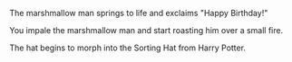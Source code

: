 The marshmallow man springs to life and exclaims "Happy Birthday!"

You impale the marshmallow man and start roasting him over a small fire.

The hat begins to morph into the Sorting Hat from Harry Potter.
